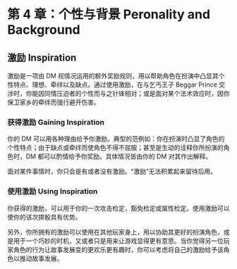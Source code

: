 # 第 4 章：个性与背景 Peronality and Background

## 激励 Inspiration

激励是一项由 DM 视情况运用的额外奖励规则，用以帮助角色在扮演中凸显其个性特点、理想、牵绊以及缺点。通过使用激励，在与乞丐王子 Beggar Prince 交涉时，你能因同情压迫者的个性而与之针锋相对；或是面对某个法术效应时，因你保卫家乡的牵绊而强行避开伤害。

### 获得激励 Gaining Inspiration

你的 DM 可以用各种理由给予你激励。典型的范例如：你在扮演时凸显了角色的个性特点；由于缺点或牵绊而使角色不得不屈服；甚至是生动的诠释你所扮演的角色时，DM 都可以酌情给予你奖励。具体情况皆由你的 DM 对其作出解释。

面对某件事情时，你只会是有或者没有激励。“激励”无法积累起来留待后用。

### 使用激励 Using Inspiration

你获得的激励，可以用于你的一次攻击检定，豁免检定或属性检定。使用激励可以使你的该次掷骰具有优势。

另外，你所拥有的激励可以使用在其他玩家身上，用以协助其更好的扮演角色，或是用于一个巧妙的时机，又或者只是用来让游戏显得更有意思。当你觉得另一位玩家角色的行为让故事发展变的更欢乐更有趣时，你可以考虑将自己的激励给予该角色以推动故事发展。